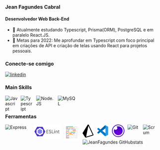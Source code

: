 ### Jean Fagundes Cabral
#### Desenvolvedor Web Back-End

- 🌱 Atualmente estudando Typescript, Prisma(ORM), PostgreSQL e em paralelo React.JS.
- 🥅 Metas para 2022: Me aprofundar em Typescript com foco principal em criações de API e criação de telas usando React para projetos pessoais.
  
 ###  Conecte-se comigo
 
  [<img src='https://cdn.jsdelivr.net/npm/simple-icons@3.0.1/icons/linkedin.svg' alt='linkedin'
  height='40'>](https://www.linkedin.com/in/linkedin.com/in/jean-fagundes-31488910b//)

 ###  Main Skills
  
  [<img align="left" src='https://upload.wikimedia.org/wikipedia/commons/thumb/9/99/Unofficial_JavaScript_logo_2.svg/512px-Unofficial_JavaScript_logo_2.svg.png' style="padding-right:10px;" alt='Javascript' width='40px'>](https://github.com/JeanFagundes)
  [<img align="left" src='https://upload.wikimedia.org/wikipedia/commons/thumb/4/4c/Typescript_logo_2020.svg/512px-Typescript_logo_2020.svg.png' style="padding-right:10px;" alt='Typescript' width='40'>](https://github.com/JeanFagundes)
  [<img align="left" src='https://upload.wikimedia.org/wikipedia/commons/thumb/d/d9/Node.js_logo.svg/590px-Node.js_logo.svg.png' style="padding-right:10px;"    alt='Node.JS' width='60px' >](https://github.com/JeanFagundes)
  [<img align="left" src='https://www.vectorlogo.zone/logos/mysql/mysql-official.svg' alt='MySQL' style="padding-right:10px;" width='60px'>](https://github.com/JeanFagundes)
  <br />
  <br />
 
   ### Ferramentas
  
   [<img align="left" src="https://img2.gratispng.com/20180614/aut/kisspng-node-js-express-js-javascript-solution-stack-web-a-5b22b9d544a3c5.7437956215290024532812.jpg" style="padding-right:10px;" alt='Express' width='80px'>](https://www.npmjs.com/package/express)
   [<img align="left" src="./imgs/eslint.svg.svg" style="padding-right:10px;" alt='Eslint' width='90px'>](https://github.com/JeanFagundes)
   [<img align="left" src="./imgs/prettier.svg.svg" style="padding-right:10px;" alt='Javascript' width='50px'>](https://github.com/JeanFagundes)
   [<img align="left" src="./imgs/prisma.svg.svg" style="padding-right:10px;" alt='Javascript' width='35px'>](https://github.com/JeanFagundes)
   [<img align="left" src="./imgs/vscode.svg.svg" style="padding-right:10px;" alt='Javascript' width='40px'>](https://github.com/JeanFagundes)
   [<img align="left" src="https://raw.githubusercontent.com/JeanFagundes/JeanFagundes/211b2c8cd5c61f454c14d3eb06179f76988554c6/imgs/insomnia.svg" style="padding-right:10px;" alt='insomnia' width='40px'>](https://github.com/JeanFagundes)
   [<img align="left" src="https://juristr.com/assets/images/categories/git.svg" style="padding-right:10px;" alt='Git' width='40px'>](https://github.com/JeanFagundes)
   [<img align="left" src="https://seeklogo.com/images/S/scrum-logo-B057CBD9B8-seeklogo.com.png" style="padding-right:10px;" alt='Scrum' width='40px'>](https://github.com/JeanFagundes)
   <br />
   <br />
   
   ![JeanFagundes GitHubstats](https://github-readme-stats.vercel.app/api?username=JeanFagundes&theme=codeSTACKr&show_icons=true)
